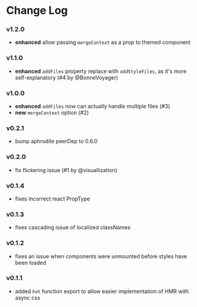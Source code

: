 # Change Log

### v1.2.0
- **enhanced** allow passing ```mergeContext``` as a prop to themed component

### v1.1.0
- **enhanced** ```addFiles``` property replace with ```addStyleFiles```, as it's more self-explanatory (#4 by @BonneVoyager)

### v1.0.0
- **enhanced** ```addFiles``` now can actually handle multiple files (#3)
- **new** ```mergeContext``` option (#2)

### v0.2.1
- bump aphrodite peerDep to 0.6.0

### v0.2.0
- fix flickering issue (#1 by @visuallization)

### v0.1.4
- fixes incorrect react PropType

### v0.1.3
- fixes cascading issue of localized classNames

### v0.1.2
- fixes an issue when components were unmounted before styles have been loaded

### v0.1.1
- added `hot` function export to allow easier implementation of
HMR with async css
